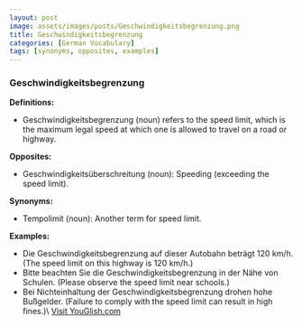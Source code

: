 ```yaml
---
layout: post
image: assets/images/posts/Geschwindigkeitsbegrenzung.png
title: Geschwindigkeitsbegrenzung
categories: [German Vocabulary]
tags: [synonyms, opposites, examples]
---
```


### Geschwindigkeitsbegrenzung

**Definitions:**
- Geschwindigkeitsbegrenzung (noun) refers to the speed limit, which is the maximum legal speed at which one is allowed to travel on a road or highway.

**Opposites:**
- Geschwindigkeitsüberschreitung (noun): Speeding (exceeding the speed limit).

**Synonyms:**
- Tempolimit (noun): Another term for speed limit.

**Examples:**
- Die Geschwindigkeitsbegrenzung auf dieser Autobahn beträgt 120 km/h. (The speed limit on this highway is 120 km/h.)
- Bitte beachten Sie die Geschwindigkeitsbegrenzung in der Nähe von Schulen. (Please observe the speed limit near schools.)
- Bei Nichteinhaltung der Geschwindigkeitsbegrenzung drohen hohe Bußgelder. (Failure to comply with the speed limit can result in high fines.)\ <a id="yg-widget-0" class="youglish-widget" data-query="Geschwindigkeitsbegrenzung" data-lang="german" data-components="8412" data-auto-start="0" data-bkg-color="theme_light" data-title="How%20to%20pronounce%20Geschwindigkeitsbegrenzung%20in%20German"  rel="nofollow" href="https://youglish.com">Visit YouGlish.com</a><script async src="https://youglish.com/public/emb/widget.js" charset="utf-8"></script>